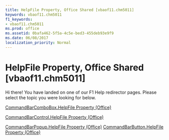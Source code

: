 ```yaml
---
title: HelpFile Property, Office Shared [vbaof11.chm5011]
keywords: vbaof11.chm5011
f1_keywords:
- vbaof11.chm5011
ms.prod: office
ms.assetid: 0bafa462-5f5a-4c5e-bed3-455deb93e9f9
ms.date: 06/08/2017
localization_priority: Normal
---
```



# HelpFile Property, Office Shared [vbaof11.chm5011]

Hi there! You have landed on one of our F1 Help redirector pages. Please select the topic you were looking for below.

[CommandBarComboBox.HelpFile Property (Office)](http://msdn.microsoft.com/library/2fbe2d70-b8f7-d800-ed46-0ac88125b8f1%28Office.15%29.aspx)

[CommandBarControl.HelpFile Property (Office)](http://msdn.microsoft.com/library/2372698e-1c3b-de8b-b671-356fbd9cad6b%28Office.15%29.aspx)

[CommandBarPopup.HelpFile Property (Office)](http://msdn.microsoft.com/library/67c79cb5-cca7-d113-49de-9f636c757867%28Office.15%29.aspx)
[CommandBarButton.HelpFile Property (Office)](http://msdn.microsoft.com/library/6e97a52d-f50d-600b-26eb-b22988bd5ed5%28Office.15%29.aspx)

